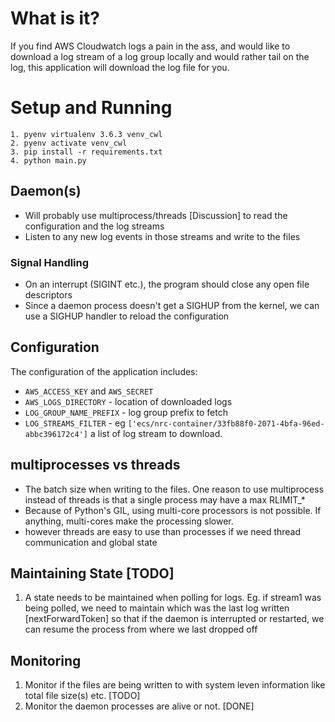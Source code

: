 # What is it?

If you find AWS Cloudwatch logs a pain in the ass, and would like to download a log stream of a log group locally
and would rather tail on the log, this application will download the log file for you.   

# Setup and Running
```
1. pyenv virtualenv 3.6.3 venv_cwl
2. pyenv activate venv_cwl
3. pip install -r requirements.txt
4. python main.py
```


## Daemon(s)

* Will probably use multiprocess/threads [Discussion] to read the configuration and the log streams
* Listen to any new log events in those streams and write to the files

### Signal Handling
* On an interrupt (SIGINT etc.), the program should close any open file descriptors
* Since a daemon process doesn't get a SIGHUP from the kernel, we can use a SIGHUP handler to reload the configuration


## Configuration
The configuration of the application includes:
* `AWS_ACCESS_KEY` and `AWS_SECRET`
* `AWS_LOGS_DIRECTORY` - location of downloaded logs 
* `LOG_GROUP_NAME_PREFIX` - log group prefix to fetch
* `LOG_STREAMS_FILTER` - eg `['ecs/nrc-container/33fb88f0-2071-4bfa-96ed-abbc396172c4']` a list of log stream to download.

## multiprocesses vs threads
* The batch size when writing to the files. One reason to use multiprocess instead of threads is that a single
process may have a max RLIMIT_*
* Because of Python's GIL, using multi-core processors is not possible. If anything, multi-cores make the processing slower.
* however threads are easy to use than processes if we need thread communication and global state

## Maintaining State [TODO]
1. A state needs to be maintained when polling for logs.
Eg. if stream1 was being polled, we need to maintain which was the last log written [nextForwardToken]
so that if the daemon is interrupted or restarted, we can resume the process from where we last dropped off

## Monitoring
1. Monitor if the files are being written to with system leven information like total file size(s) etc. [TODO]
2. Monitor the daemon processes are alive or not. [DONE]
